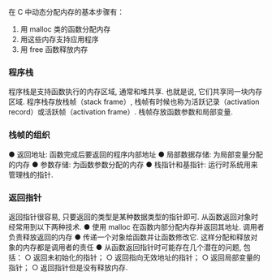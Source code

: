 在 C 中动态分配内存的基本步骤有：

1. 用 malloc 类的函数分配内存
2. 用这些内存支持应用程序
3. 用 free 函数释放内存

### 程序栈

程序栈是支持函数执行的内存区域, 通常和堆共享. 也就是说, 它们共享同一块内存区域.
程序栈存放栈帧（stack frame）, 栈帧有时候也称为活跃记录（activation record）或活跃帧（activation frame）. 栈帧存放函数参数和局部变量.

### 栈帧的组织

● 返回地址: 函数完成后要返回的程序内部地址
● 局部数据存储: 为局部变量分配的内存
● 参数存储: 为函数参数分配的内存
● 栈指针和基指针: 运行时系统用来管理栈的指针.

### 返回指针

返回指针很容易, 只要返回的类型是某种数据类型的指针即可. 从函数返回对象时经常用到以下两种技术.
● 使用 malloc 在函数内部分配内存并返回其地址. 调用者负责释放返回的内存
● 传递一个对象给函数并让函数修改它. 这样分配和释放对象的内存都是调用者的责任
● 从函数返回指针时可能存在几个潜在的问题, 包括：
○ 返回未初始化的指针；
○ 返回指向无效地址的指针；
○ 返回局部变量的指针；
○ 返回指针但是没有释放内存.
